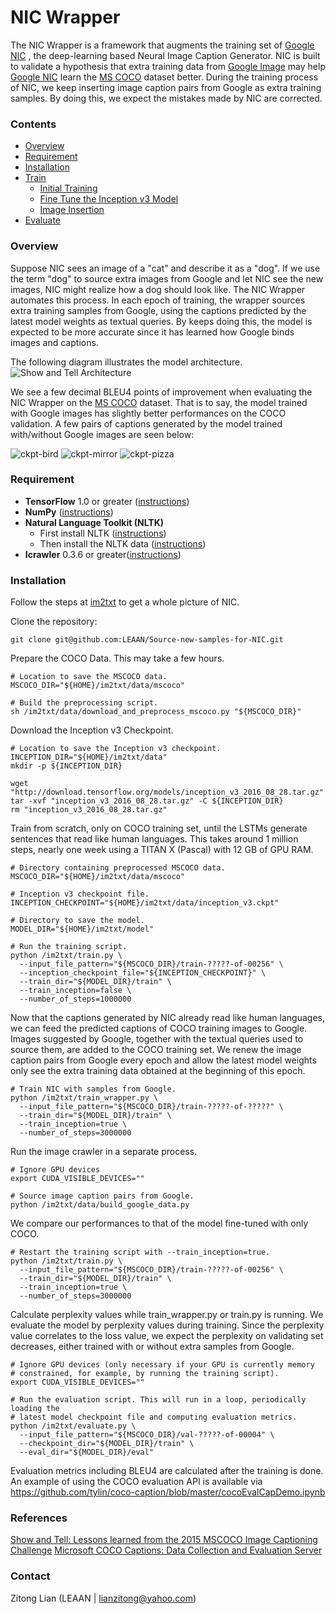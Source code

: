 # NIC Wrapper
The NIC Wrapper is a framework that augments the training set of [Google NIC](https://github.com/tensorflow/models/tree/master/research/im2txt#contact)
, the deep-learning based Neural Image Caption Generator. NIC is built to validate a hypothesis that extra training data from [Google Image](https://images.google.com/)
 may help [Google NIC](https://github.com/tensorflow/models/tree/master/research/im2txt#contact)
  learn the [MS COCO](http://cocodataset.org/#home) dataset better.
  During the training process of NIC, we keep inserting image caption pairs from Google as extra training samples.
  By doing this, we expect the mistakes made by NIC are corrected. 
  

### Contents
* [Overview](#overview)
* [Requirement](#getting-started)
* [Installation](#installation)
* [Train](#training-a-model)
    * [Initial Training](#initial-training)
    * [Fine Tune the Inception v3 Model](#fine-tune-the-inception-v3-model)
    * [Image Insertion](#image-insertion)
* [Evaluate](#evaluate)

### Overview
Suppose NIC sees an image of a "cat" and describe it as a "dog". If we use the term "dog"
to source extra images from Google and let NIC see the new images, NIC might
realize how a dog should look like. 
The NIC Wrapper automates this process. In each epoch of training, the wrapper sources extra training samples from Google, using the captions predicted by the latest model weights
  as textual queries. By keeps doing this, the model is expected to be more accurate since it has learned how Google binds images and captions.

The following diagram illustrates the model architecture.
![Show and Tell Architecture](phase2.png)

We see a few decimal BLEU4 points of improvement when evaluating the NIC Wrapper on the
[MS COCO](http://cocodataset.org/#home) dataset. That is to say, the model trained with Google images has slightly better performances on the COCO validation. 
A few pairs of captions generated by the model trained with/without Google images are
seen below:

![ckpt-bird](ckpt-bird.png) ![ckpt-mirror](ckpt-mirror.png) ![ckpt-pizza](ckpt-pizza.png)

### Requirement

* **TensorFlow** 1.0 or greater ([instructions](https://www.tensorflow.org/install/))
* **NumPy** ([instructions](http://www.scipy.org/install.html))
* **Natural Language Toolkit (NLTK)**
    * First install NLTK ([instructions](http://www.nltk.org/install.html))
    * Then install the NLTK data ([instructions](http://www.nltk.org/data.html))
* **Icrawler** 0.3.6 or greater([instructions](https://github.com/hellock/icrawler))  

### Installation
Follow the steps at [im2txt](https://github.com/tensorflow/models/blob/master/research/im2txt/README.md) to get a whole picture of NIC.

Clone the repository:
```shell
git clone git@github.com:LEAAN/Source-new-samples-for-NIC.git
```

Prepare the COCO Data. This may take a few hours.
```shell
# Location to save the MSCOCO data.
MSCOCO_DIR="${HOME}/im2txt/data/mscoco"

# Build the preprocessing script.
sh /im2txt/data/download_and_preprocess_mscoco.py "${MSCOCO_DIR}"
```
Download the Inception v3 Checkpoint.
```shell
# Location to save the Inception v3 checkpoint.
INCEPTION_DIR="${HOME}/im2txt/data"
mkdir -p ${INCEPTION_DIR}

wget "http://download.tensorflow.org/models/inception_v3_2016_08_28.tar.gz"
tar -xvf "inception_v3_2016_08_28.tar.gz" -C ${INCEPTION_DIR}
rm "inception_v3_2016_08_28.tar.gz"
```
Train from scratch, only on COCO training set, until the LSTMs 
generate sentences that read like human languages. This takes around 
1 million steps, nearly one week using a TITAN X (Pascal) with 12 GB of GPU RAM.
```shell
# Directory containing preprocessed MSCOCO data.
MSCOCO_DIR="${HOME}/im2txt/data/mscoco"

# Inception v3 checkpoint file.
INCEPTION_CHECKPOINT="${HOME}/im2txt/data/inception_v3.ckpt"

# Directory to save the model.
MODEL_DIR="${HOME}/im2txt/model"

# Run the training script.
python /im2txt/train.py \
  --input_file_pattern="${MSCOCO_DIR}/train-?????-of-00256" \
  --inception_checkpoint_file="${INCEPTION_CHECKPOINT}" \
  --train_dir="${MODEL_DIR}/train" \
  --train_inception=false \
  --number_of_steps=1000000
```

Now that the captions generated by NIC already
read like human languages, we can feed the predicted
captions of COCO training images to Google. Images suggested by Google, together
with the textual queries used to source them, are added to the COCO training set.
We renew the image caption pairs from Google every epoch and allow
the latest model weights only see the extra training data obtained 
at the beginning of this epoch.

```shell
# Train NIC with samples from Google.
python /im2txt/train_wrapper.py \
  --input_file_pattern="${MSCOCO_DIR}/train-?????-of-?????" \
  --train_dir="${MODEL_DIR}/train" \
  --train_inception=true \
  --number_of_steps=3000000
```
Run the image crawler in a separate process. 
```shell
# Ignore GPU devices 
export CUDA_VISIBLE_DEVICES=""

# Source image caption pairs from Google.
python /im2txt/data/build_google_data.py
```

We compare our performances to that of the model fine-tuned with only COCO. 
```shell
# Restart the training script with --train_inception=true.
python /im2txt/train.py \
  --input_file_pattern="${MSCOCO_DIR}/train-?????-of-00256" \
  --train_dir="${MODEL_DIR}/train" \
  --train_inception=true \
  --number_of_steps=3000000
```

Calculate perplexity values while train_wrapper.py or train.py is running.
We evaluate the model by perplexity values during training. Since the perplexity value correlates to the loss value, we expect the perplexity on validating set decreases,
either trained with or without extra samples from Google. 
```shell
# Ignore GPU devices (only necessary if your GPU is currently memory
# constrained, for example, by running the training script).
export CUDA_VISIBLE_DEVICES=""

# Run the evaluation script. This will run in a loop, periodically loading the
# latest model checkpoint file and computing evaluation metrics.
python /im2txt/evaluate.py \
  --input_file_pattern="${MSCOCO_DIR}/val-?????-of-00004" \
  --checkpoint_dir="${MODEL_DIR}/train" \
  --eval_dir="${MODEL_DIR}/eval"
```

Evaluation metrics including BLEU4 are calculated after the training is done.
An example of using the COCO evaluation API is available via https://github.com/tylin/coco-caption/blob/master/cocoEvalCapDemo.ipynb 

### References
[Show and Tell: Lessons learned from the 2015 MSCOCO Image Captioning Challenge](https://arxiv.org/abs/1609.06647)
[Microsoft COCO Captions: Data Collection and Evaluation Server](https://arxiv.org/abs/1504.00325)
### Contact
Zitong Lian (LEAAN | lianzitong@yahoo.com)


